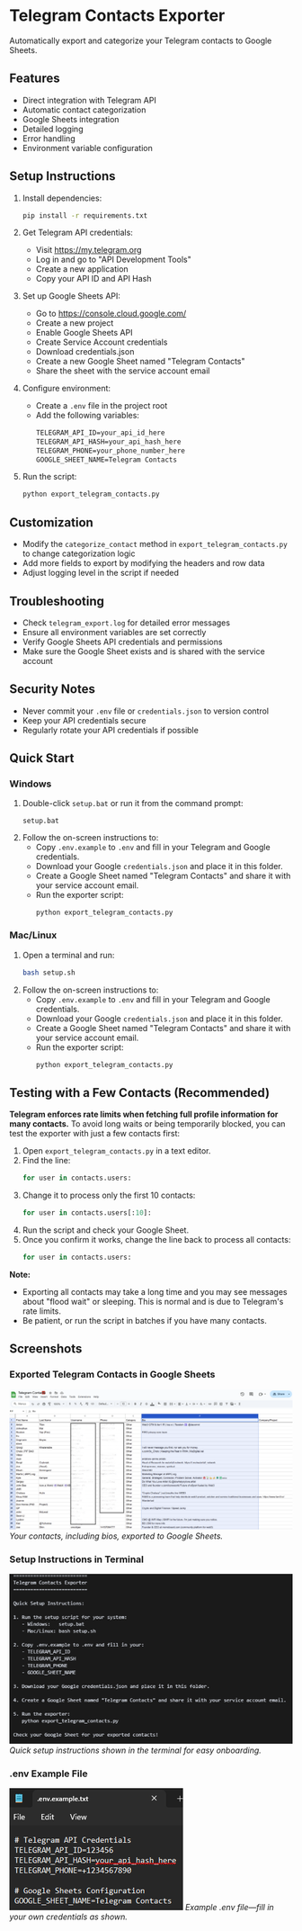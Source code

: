 # Telegram Contacts Exporter

Automatically export and categorize your Telegram contacts to Google Sheets.

## Features

- Direct integration with Telegram API
- Automatic contact categorization
- Google Sheets integration
- Detailed logging
- Error handling
- Environment variable configuration

## Setup Instructions

1. Install dependencies:
   ```bash
   pip install -r requirements.txt
   ```

2. Get Telegram API credentials:
   - Visit https://my.telegram.org
   - Log in and go to "API Development Tools"
   - Create a new application
   - Copy your API ID and API Hash

3. Set up Google Sheets API:
   - Go to https://console.cloud.google.com/
   - Create a new project
   - Enable Google Sheets API
   - Create Service Account credentials
   - Download credentials.json
   - Create a new Google Sheet named "Telegram Contacts"
   - Share the sheet with the service account email

4. Configure environment:
   - Create a `.env` file in the project root
   - Add the following variables:
     ```
     TELEGRAM_API_ID=your_api_id_here
     TELEGRAM_API_HASH=your_api_hash_here
     TELEGRAM_PHONE=your_phone_number_here
     GOOGLE_SHEET_NAME=Telegram Contacts
     ```

5. Run the script:
   ```bash
   python export_telegram_contacts.py
   ```

## Customization

- Modify the `categorize_contact` method in `export_telegram_contacts.py` to change categorization logic
- Add more fields to export by modifying the headers and row data
- Adjust logging level in the script if needed

## Troubleshooting

- Check `telegram_export.log` for detailed error messages
- Ensure all environment variables are set correctly
- Verify Google Sheets API credentials and permissions
- Make sure the Google Sheet exists and is shared with the service account

## Security Notes

- Never commit your `.env` file or `credentials.json` to version control
- Keep your API credentials secure
- Regularly rotate your API credentials if possible

## Quick Start

### Windows
1. Double-click `setup.bat` or run it from the command prompt:
   ```
   setup.bat
   ```
2. Follow the on-screen instructions to:
   - Copy `.env.example` to `.env` and fill in your Telegram and Google credentials.
   - Download your Google `credentials.json` and place it in this folder.
   - Create a Google Sheet named "Telegram Contacts" and share it with your service account email.
   - Run the exporter script:
     ```
     python export_telegram_contacts.py
     ```

### Mac/Linux
1. Open a terminal and run:
   ```sh
   bash setup.sh
   ```
2. Follow the on-screen instructions to:
   - Copy `.env.example` to `.env` and fill in your Telegram and Google credentials.
   - Download your Google `credentials.json` and place it in this folder.
   - Create a Google Sheet named "Telegram Contacts" and share it with your service account email.
   - Run the exporter script:
     ```sh
     python export_telegram_contacts.py
     ```

## Testing with a Few Contacts (Recommended)

**Telegram enforces rate limits when fetching full profile information for many contacts.**
To avoid long waits or being temporarily blocked, you can test the exporter with just a few contacts first:

1. Open `export_telegram_contacts.py` in a text editor.
2. Find the line:
   ```python
   for user in contacts.users:
   ```
3. Change it to process only the first 10 contacts:
   ```python
   for user in contacts.users[:10]:
   ```
4. Run the script and check your Google Sheet.
5. Once you confirm it works, change the line back to process all contacts:
   ```python
   for user in contacts.users:
   ```

**Note:**
- Exporting all contacts may take a long time and you may see messages about "flood wait" or sleeping. This is normal and is due to Telegram's rate limits.
- Be patient, or run the script in batches if you have many contacts.

## Screenshots

### Exported Telegram Contacts in Google Sheets
![Exported Google Sheet with bios](screenshots/google-sheet-example.png)
*Your contacts, including bios, exported to Google Sheets.*

### Setup Instructions in Terminal
![Setup instructions in terminal](screenshots/setup-instructions.png)
*Quick setup instructions shown in the terminal for easy onboarding.*

### .env Example File
![.env.example file](screenshots/env-example.png)
*Example .env file—fill in your own credentials as shown.* 